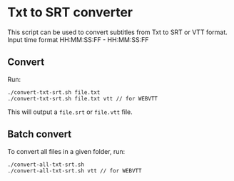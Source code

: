 # Txt to SRT converter

This script can be used to convert subtitles from Txt to SRT or VTT format.
Input time format HH:MM:SS:FF - HH:MM:SS:FF

## Convert

Run:

```
./convert-txt-srt.sh file.txt
./convert-txt-srt.sh file.txt vtt // for WEBVTT
```

This will output a `file.srt` or `file.vtt` file.

## Batch convert

To convert all files in a given folder, run:

```
./convert-all-txt-srt.sh
./convert-all-txt-srt.sh vtt // for WEBVTT
```

